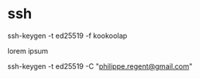 # ssh

ssh-keygen -t ed25519 -f kookoolap

lorem ipsum



ssh-keygen -t ed25519 -C "philippe.regent@gmail.com"
